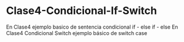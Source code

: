 # Clase4-Condicional-If-Switch
En Clase4 ejemplo basico de sentencia condicional if - else if - else
En Clase4 Condicional Switch ejemplo básico de switch case
